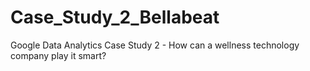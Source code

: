 # Case_Study_2_Bellabeat
Google Data Analytics Case Study 2 - How can a wellness technology company play it smart?
